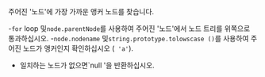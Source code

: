 주어진 '노드'에 가장 가까운 앵커 노드를 찾습니다.

-`for` loop 및`node.parentNode`를 사용하여 주어진 '노드'에서 노드 트리를 위쪽으로 통과하십시오.
-`node.nodename` 및`string.prototype.tolowscase ()`를 사용하여 주어진 노드가 앵커인지 확인하십시오 (` 'a'`).
- 일치하는 노드가 없으면`null '을 반환하십시오.